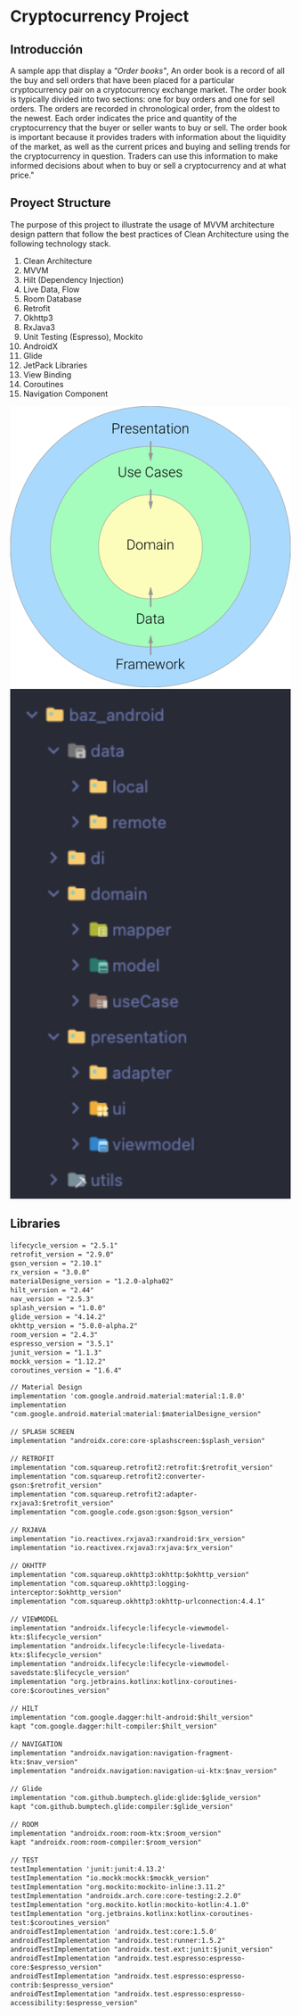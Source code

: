# Cryptocurrency Project

## Introducción
A sample app that display a _"Order books"_, An order book is a record of all the buy and sell orders that have been placed for a particular cryptocurrency pair on a cryptocurrency exchange market.
The order book is typically divided into two sections: one for buy orders and one for sell orders. The orders are recorded in chronological order, from the oldest to the newest. Each order indicates the price and quantity of the cryptocurrency that the buyer or seller wants to buy or sell.
The order book is important because it provides traders with information about the liquidity of the market, as well as the current prices and buying and selling trends for the cryptocurrency in question. Traders can use this information to make informed decisions about when to buy or sell a cryptocurrency and at what price."

## Proyect Structure
The purpose of this project to illustrate the usage of MVVM architecture design pattern that follow the best practices of Clean Architecture using the following technology stack.

1. Clean Architecture
2. MVVM
3. Hilt (Dependency Injection)
4. Live Data, Flow
5. Room Database
6. Retrofit
7. Okhttp3
8. RxJava3
9. Unit Testing (Espresso), Mockito
10. AndroidX
11. Glide
12. JetPack Libraries
13. View Binding
14. Coroutines
15. Navigation Component

<img src="clean-architecture-own-layers.png" alt="drawing" width="600"/>
<img src="proyect_architecture.png" alt="drawing" width="600"/>

## Libraries

```
lifecycle_version = "2.5.1"
retrofit_version = "2.9.0"
gson_version = "2.10.1"
rx_version = "3.0.0"
materialDesigne_version = "1.2.0-alpha02"
hilt_version = "2.44"
nav_version = "2.5.3"
splash_version = "1.0.0"
glide_version = "4.14.2"
okhttp_version = "5.0.0-alpha.2"
room_version = "2.4.3"
espresso_version = "3.5.1"
junit_version = "1.1.3"
mockk_version = "1.12.2"
coroutines_version = "1.6.4"
```

```
// Material Design
implementation 'com.google.android.material:material:1.8.0'
implementation "com.google.android.material:material:$materialDesigne_version"

// SPLASH SCREEN
implementation "androidx.core:core-splashscreen:$splash_version"

// RETROFIT
implementation "com.squareup.retrofit2:retrofit:$retrofit_version"
implementation "com.squareup.retrofit2:converter-gson:$retrofit_version"
implementation "com.squareup.retrofit2:adapter-rxjava3:$retrofit_version"
implementation "com.google.code.gson:gson:$gson_version"

// RXJAVA
implementation "io.reactivex.rxjava3:rxandroid:$rx_version"
implementation "io.reactivex.rxjava3:rxjava:$rx_version"

// OKHTTP
implementation "com.squareup.okhttp3:okhttp:$okhttp_version"
implementation "com.squareup.okhttp3:logging-interceptor:$okhttp_version"
implementation "com.squareup.okhttp3:okhttp-urlconnection:4.4.1"

// VIEWMODEL
implementation "androidx.lifecycle:lifecycle-viewmodel-ktx:$lifecycle_version"
implementation "androidx.lifecycle:lifecycle-livedata-ktx:$lifecycle_version"
implementation "androidx.lifecycle:lifecycle-viewmodel-savedstate:$lifecycle_version"
implementation "org.jetbrains.kotlinx:kotlinx-coroutines-core:$coroutines_version"

// HILT
implementation "com.google.dagger:hilt-android:$hilt_version"
kapt "com.google.dagger:hilt-compiler:$hilt_version"

// NAVIGATION
implementation "androidx.navigation:navigation-fragment-ktx:$nav_version"
implementation "androidx.navigation:navigation-ui-ktx:$nav_version"

// Glide
implementation "com.github.bumptech.glide:glide:$glide_version"
kapt "com.github.bumptech.glide:compiler:$glide_version"

// ROOM
implementation "androidx.room:room-ktx:$room_version"
kapt "androidx.room:room-compiler:$room_version"

// TEST
testImplementation 'junit:junit:4.13.2'
testImplementation "io.mockk:mockk:$mockk_version"
testImplementation "org.mockito:mockito-inline:3.11.2"
testImplementation "androidx.arch.core:core-testing:2.2.0"
testImplementation "org.mockito.kotlin:mockito-kotlin:4.1.0"
testImplementation "org.jetbrains.kotlinx:kotlinx-coroutines-test:$coroutines_version"
androidTestImplementation 'androidx.test:core:1.5.0'
androidTestImplementation "androidx.test:runner:1.5.2"
androidTestImplementation "androidx.test.ext:junit:$junit_version"
androidTestImplementation "androidx.test.espresso:espresso-core:$espresso_version"
androidTestImplementation "androidx.test.espresso:espresso-contrib:$espresso_version"
androidTestImplementation "androidx.test.espresso:espresso-accessibility:$espresso_version"

 




